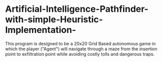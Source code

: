 # Artificial-Intelligence-Pathfinder-with-simple-Heuristic-Implementation-
This program is designed to be a 20x20 Grid Based autonomous game in which the player ("Agent") will navigate through a maze from the insertion point to exfiltration point while avoiding costly tolls and dangerous traps. 
